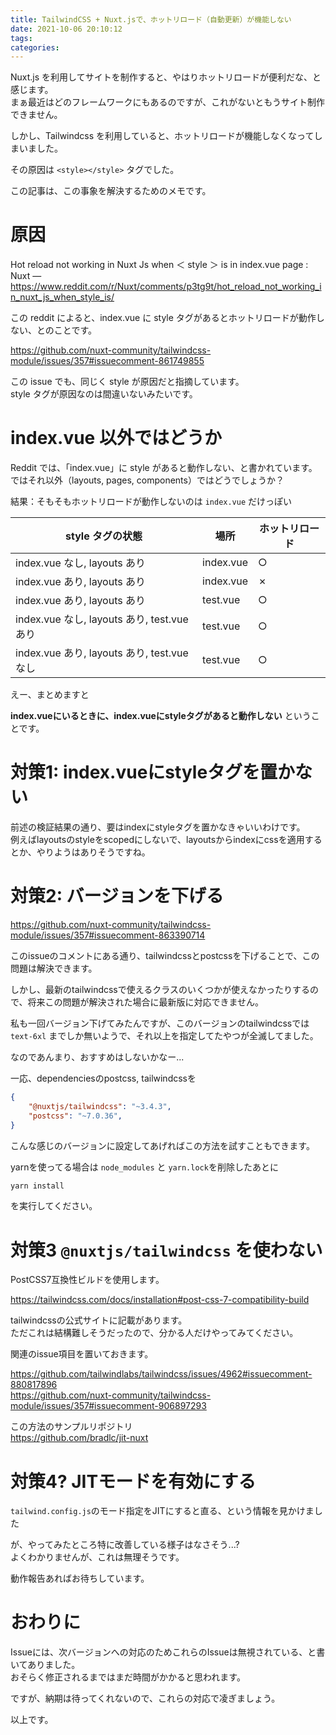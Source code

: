```yaml
---
title: TailwindCSS + Nuxt.jsで、ホットリロード（自動更新）が機能しない
date: 2021-10-06 20:10:12
tags:
categories:
---
```


Nuxt.js を利用してサイトを制作すると、やはりホットリロードが便利だな、と感じます。  
まぁ最近はどのフレームワークにもあるのですが、これがないともうサイト制作できません。

しかし、Tailwindcss を利用していると、ホットリロードが機能しなくなってしまいました。

その原因は `<style></style>` タグでした。

この記事は、この事象を解決するためのメモです。

<!--more-->

# 原因

Hot reload not working in Nuxt Js when ＜ style ＞ is in index.vue page : Nuxt — https://www.reddit.com/r/Nuxt/comments/p3tg9t/hot_reload_not_working_in_nuxt_js_when_style_is/

この reddit によると、index.vue に style タグがあるとホットリロードが動作しない、とのことです。

https://github.com/nuxt-community/tailwindcss-module/issues/357#issuecomment-861749855

この issue でも、同じく style が原因だと指摘しています。  
style タグが原因なのは間違いないみたいです。

# index.vue 以外ではどうか

Reddit では、「index.vue」に style があると動作しない、と書かれています。  
ではそれ以外（layouts, pages, components）ではどうでしょうか？

結果：そもそもホットリロードが動作しないのは `index.vue` だけっぽい

| style タグの状態                            | 場所      | ホットリロード |
| ------------------------------------------- | --------- | -------------- |
| index.vue なし, layouts あり                | index.vue | ○              |
| index.vue あり, layouts あり                | index.vue | ✗              |
| index.vue あり, layouts あり                | test.vue  | ○              |
| index.vue なし, layouts あり, test.vue あり | test.vue  | ○              |
| index.vue あり, layouts あり, test.vue なし | test.vue  | ○              |

えー、まとめますと

**index.vueにいるときに、index.vueにstyleタグがあると動作しない** ということです。

# 対策1: index.vueにstyleタグを置かない

前述の検証結果の通り、要はindexにstyleタグを置かなきゃいいわけです。        
例えばlayoutsのstyleをscopedにしないで、layoutsからindexにcssを適用するとか、やりようはありそうですね。

# 対策2: バージョンを下げる

https://github.com/nuxt-community/tailwindcss-module/issues/357#issuecomment-863390714

このissueのコメントにある通り、tailwindcssとpostcssを下げることで、この問題は解決できます。

しかし、最新のtailwindcssで使えるクラスのいくつかが使えなかったりするので、将来この問題が解決された場合に最新版に対応できません。

私も一回バージョン下げてみたんですが、このバージョンのtailwindcssでは `text-6xl` までしか無いようで、それ以上を指定してたやつが全滅してました。

なのであんまり、おすすめはしないかなー...

一応、dependenciesのpostcss, tailwindcssを

```json
{
    "@nuxtjs/tailwindcss": "~3.4.3",
    "postcss": "~7.0.36",
}
```

こんな感じのバージョンに設定してあげればこの方法を試すこともできます。

yarnを使ってる場合は `node_modules` と `yarn.lock`を削除したあとに

```bash
yarn install
```

を実行してください。

# 対策3 `@nuxtjs/tailwindcss` を使わない

PostCSS7互換性ビルドを使用します。

https://tailwindcss.com/docs/installation#post-css-7-compatibility-build

tailwindcssの公式サイトに記載があります。       
ただこれは結構難しそうだったので、分かる人だけやってみてください。

関連のissue項目を置いておきます。

https://github.com/tailwindlabs/tailwindcss/issues/4962#issuecomment-880817896      
https://github.com/nuxt-community/tailwindcss-module/issues/357#issuecomment-906897293

この方法のサンプルリポジトリ        
https://github.com/bradlc/jit-nuxt

# 対策4? JITモードを有効にする

`tailwind.config.js`のモード指定をJITにすると直る、という情報を見かけました

が、やってみたところ特に改善している様子はなさそう...?      
よくわかりませんが、これは無理そうです。

動作報告あればお待ちしています。

# おわりに

Issueには、次バージョンへの対応のためこれらのIssueは無視されている、と書いてありました。        
おそらく修正されるまではまだ時間がかかると思われます。

ですが、納期は待ってくれないので、これらの対応で凌ぎましょう。

以上です。